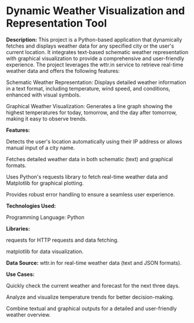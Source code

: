 # Dynamic Weather Visualization and Representation Tool


**Description:**
This project is a Python-based application that dynamically fetches and displays weather data for any specified city or the user's current location. It integrates text-based schematic weather representation with graphical visualization to provide a comprehensive and user-friendly experience. The project leverages the wttr.in service to retrieve real-time weather data and offers the following features:

Schematic Weather Representation: Displays detailed weather information in a text format, including temperature, wind speed, and conditions, enhanced with visual symbols.

Graphical Weather Visualization: Generates a line graph showing the highest temperatures for today, tomorrow, and the day after tomorrow, making it easy to observe trends.

**Features:**

Detects the user's location automatically using their IP address or allows manual input of a city name.

Fetches detailed weather data in both schematic (text) and graphical formats.

Uses Python's requests library to fetch real-time weather data and Matplotlib for graphical plotting.

Provides robust error handling to ensure a seamless user experience.

**Technologies Used:**

Programming Language: Python

**Libraries:**

requests for HTTP requests and data fetching.

matplotlib for data visualization.

**Data Source:** wttr.in for real-time weather data (text and JSON formats).

**Use Cases:**

Quickly check the current weather and forecast for the next three days.

Analyze and visualize temperature trends for better decision-making.

Combine textual and graphical outputs for a detailed and user-friendly weather overview.
